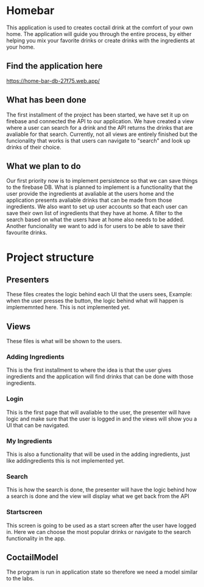 # Homebar
This application is used to creates coctail drink at the comfort of your own home. The application will guide you through the entire process, by either helping you mix your favorite drinks or create drinks with the ingredients at your home.


## Find the application here
https://home-bar-db-27f75.web.app/

## What has been done
The first installment of the project has been started, we have set it up on firebase and connected the API to our application. We have created a view where a user can search for a drink and the API returns the drinks that are avaliable for that search. Currently, not all views are entirely finished but the funcionality that works is that users can navigate to "search" and look up drinks of their choice.

## What we plan to do
Our first priority now is to implement persistence so that we can save things to the firebase DB. What is planned to implement is a functionality that the user provide the ingredients at avaliable at the users home and the application presents avaliable drinks that can be made from those ingredients. We also want to set up user accounts so that each user can save their own list of ingredients that they have at home. A filter to the search based on what the users have at home also needs to be added. Another funcionality we want to add is for users to be able to save their favourite drinks. 

# Project structure

## Presenters
These files creates the logic behind each UI that the users sees, Example: when the user presses the button, the logic behind what will happen is implememnted here. This is not implemented yet.

## Views
These files is what will be shown to the users.

### Adding Ingredients
This is the first installment to where the idea is that the user gives ingredients and the application will find drinks that can be done with those ingredients. 

### Login
This is the first page that will avaliable to the user, the presenter will have logic and make sure that the user is logged in and the views will show you a UI that can be navigated.

### My Ingredients
This is also a functionality that will be used in the adding ingredients, just like addingredients this is not implemented yet.

### Search
This is how the search is done, the presenter will have the logic behind how a search is done and the view will display what we get back from the API

### Startscreen
This screen is going to be used as a start screen after the user have logged in. Here we can choose the most popular drinks or navigate to the search functionality in the app.

## CoctailModel
The program is run in application state so therefore we need a model similar to the labs.
